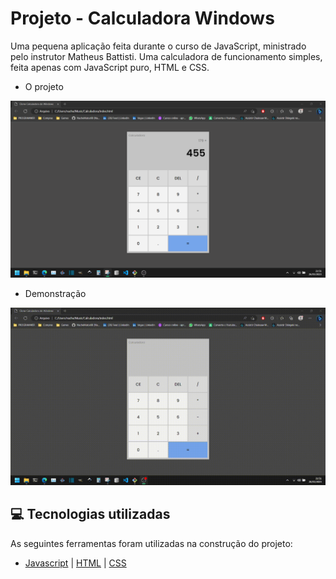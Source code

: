 # Projeto - Calculadora Windows

Uma pequena aplicação feita durante o curso de JavaScript, ministrado pelo instrutor Matheus Battisti. Uma calculadora de funcionamento simples, feita apenas com JavaScript puro, HTML e CSS.

- O projeto
<img src="Calculadora/assets/imgs/Captura de tela 2023-03-26 215119.png"/>

<br />

- Demonstração
<img src="Calculadora/assets/imgs/calculadora.gif"/>

<br />

## 💻 Tecnologias utilizadas
As seguintes ferramentas foram utilizadas na construção do projeto:
- [Javascript](https://developer.mozilla.org/en-US/docs/Web/JavaScript) | [HTML](https://developer.mozilla.org/en-US/docs/Web/HTML) | [CSS](https://developer.mozilla.org/en-US/docs/Web/CSS)
